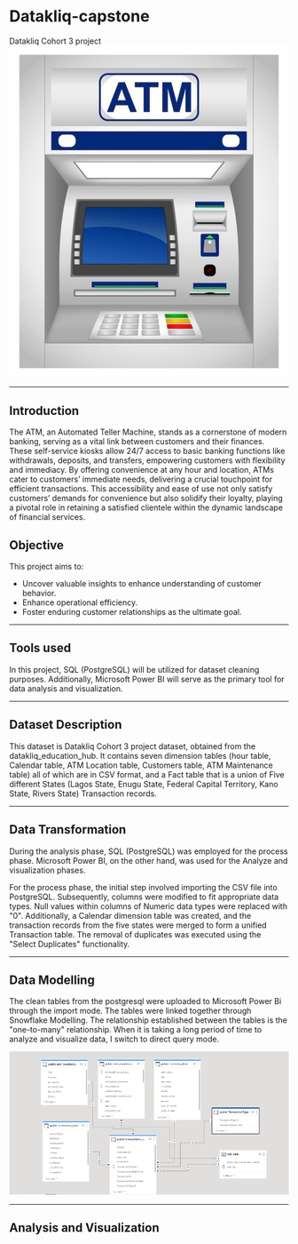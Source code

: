 # Datakliq-capstone
Datakliq Cohort 3 project 
![](65e221d80e47f1b6a163bb9aba3ac62c.jpg)

---
## Introduction 
The ATM, an Automated Teller Machine, stands as a cornerstone of modern banking, serving as a vital link between customers and their finances.
These self-service kiosks allow 24/7 access to basic banking functions like withdrawals, deposits, and transfers, empowering customers with flexibility and immediacy.
By offering convenience at any hour and location, ATMs cater to customers’ immediate needs, delivering a crucial touchpoint for efficient transactions.
This accessibility and ease of use not only satisfy customers’ demands for convenience but also solidify their loyalty, playing a pivotal role in retaining a satisfied clientele within the dynamic landscape of financial services.

## Objective
This project aims to:
- Uncover valuable insights to enhance understanding of customer behavior.
- Enhance operational efficiency.
- Foster enduring customer relationships as the ultimate goal.

---

## Tools used
In this project, SQL (PostgreSQL) will be utilized for dataset cleaning purposes. Additionally, Microsoft Power BI will serve as the primary tool for data analysis and visualization.

---

## Dataset Description
This dataset is Datakliq Cohort 3 project dataset, obtained from the datakliq_education_hub.
It contains seven dimension tables (hour table, Calendar table, ATM Location table, Customers table, ATM Maintenance table) all of which are in CSV format, and a Fact table that is a union of Five different States (Lagos State, Enugu State, Federal Capital Territory, Kano State, Rivers State) Transaction records.

---

## Data Transformation
During the analysis phase, SQL (PostgreSQL) was employed for the process phase. Microsoft Power BI, on the other hand, was used for the Analyze and visualization phases.

For the process phase, the initial step involved importing the CSV file into PostgreSQL. Subsequently, columns were modified to fit appropriate data types. Null values within columns of Numeric data types were replaced with "0". Additionally, a Calendar dimension table was created, and the transaction records from the five states were merged to form a unified Transaction table.
The removal of duplicates was executed using the "Select Duplicates" functionality.

---

## Data Modelling
The clean tables from the postgresql were uploaded to Microsoft Power Bi through the import mode. The tables were linked together through Snowflake Modelling. The relationship established between the tables is the "one-to-many" relationship. When it is taking a long period of time to analyze and visualize data, I switch to direct query mode. 

![](Modelling.PNG)

---

## Analysis and Visualization
